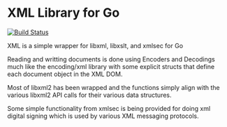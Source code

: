 # XML Library for Go

[![Build Status](https://secure.travis-ci.org/bfrog/xml.png)](http://travis-ci.org/treetopllc/xml)

XML is a simple wrapper for libxml, libxslt, and xmlsec for Go

Reading and writting documents is done using Encoders and Decodings much like
the encoding/xml library with some explicit structs that define each document
object in the XML DOM.

Most of libxml2 has been wrapped and the functions simply align with the various
libxml2 API calls for their various data structures.

Some simple functionality from xmlsec is being provided for doing xml digital
signing which is used by various XML messaging protocols.
